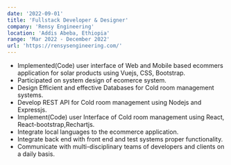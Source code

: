 ```yaml
---
date: '2022-09-01'
title: 'Fullstack Developer & Designer'
company: 'Rensy Engineering'
location: 'Addis Abeba, Ethiopia'
range: 'Mar 2022 - December 2022'
url: 'https://rensysengineering.com/'
---
```


- Implemented(Code) user interface of Web and Mobile based ecommers application for solar products using Vuejs, CSS, Bootstrap.
- Participated on system design of ecomerce system.
- Design Efficient and effective Databases for Cold room management systems.
- Develop REST API for Cold room management using Nodejs and Expressjs.
- Implement(Code) user Interface of Cold room management using React, React-bootstrap,Rechartjs.
- Integrate local languages to the ecommerce application.
- Integrate back end with front end and test systems proper functionality.
- Communicate with multi-disciplinary teams of developers and clients on a daily basis.

